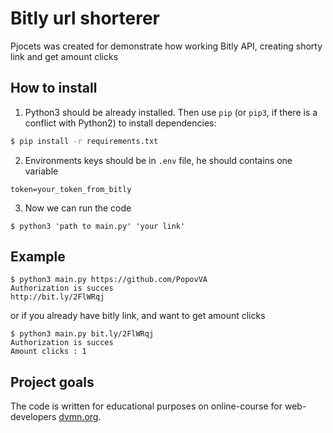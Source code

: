 # Bitly url shorterer

Pjocets was created for demonstrate how working Bitly API, creating shorty link and get amount clicks

## How to install

1. Python3 should be already installed. Then use ```pip``` (or ```pip3```, if there is a conflict with Python2) to install dependencies:

```bash
$ pip install -r requirements.txt
```

2. Environments keys should be in ```.env``` file, he should contains one variable 
```
token=your_token_from_bitly
```

3. Now we can run the code
```
$ python3 'path to main.py' 'your link'
```
## Example
```
$ python3 main.py https://github.com/PopovVA
Authorization is succes
http://bit.ly/2FlWRqj 
```

or if you already have bitly link, and want to get amount clicks

```
$ python3 main.py bit.ly/2FlWRqj
Authorization is succes
Amount clicks : 1 
```

## Project goals

The code is written for educational purposes on online-course for web-developers [dvmn.org](https://dvmn.org).
